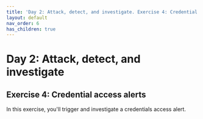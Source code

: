 ```yaml
---
title: 'Day 2: Attack, detect, and investigate. Exercise 4: Credential access alerts'
layout: default
nav_order: 6
has_children: true
---
```


# Day 2: Attack, detect, and investigate

## Exercise 4: Credential access alerts

In this exercise, you'll trigger and investigate a credentials access alert.
